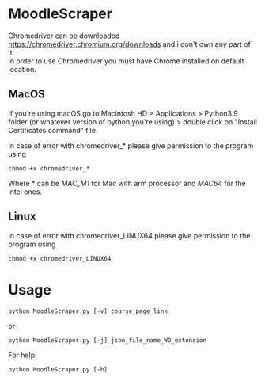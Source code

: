 # MoodleScraper
Chromedriver can be downloaded https://chromedriver.chromium.org/downloads and i don't own any part of it.<br />
In order to use Chromedriver you must have Chrome installed on default location.

## MacOS
If you're using macOS go to Macintosh HD > Applications > Python3.9 folder (or whatever version of python you're using) > double click on "Install Certificates.command" file.

In case of error with chromedriver_* please give permission to the program using

    chmod +x chromedriver_*
Where * can be _MAC_M1_ for Mac with arm processor and _MAC64_ for the intel ones.

## Linux
In case of error with chromedriver_LINUX64 please give permission to the program using

    chmod +x chromedriver_LINUX64

# Usage
```
python MoodleScraper.py [-v] course_page_link
```
or
```
python MoodleScraper.py [-j] json_file_name_WO_extension
```
For help:
```
python MoodleScraper.py [-h]
```